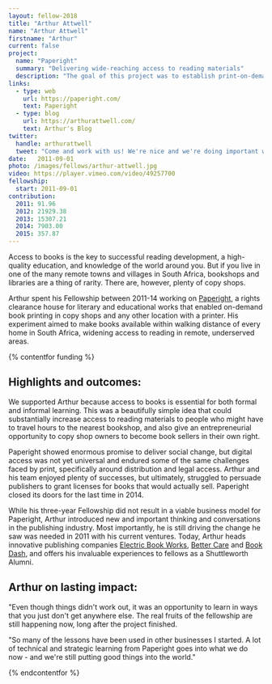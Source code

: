 ```yaml
---
layout: fellow-2018
title: "Arthur Attwell"
name: "Arthur Attwell"
firstname: "Arthur"
current: false
project:
  name: "Paperight"
  summary: "Delivering wide-reaching access to reading materials"
  description: "The goal of this project was to establish print-on-demand book services and make reading accessible to all"
links:
  - type: web
    url: https://paperight.com/
    text: Paperight
  - type: blog
    url: https://arthurattwell.com/
    text: Arthur's Blog
twitter:
  handle: arthurattwell
  tweet: "Come and work with us! We're nice and we're doing important work that makes the world a better place."
date:   2011-09-01
photo: /images/fellows/arthur-attwell.jpg
video: https://player.vimeo.com/video/49257700
fellowship:
  start: 2011-09-01
contribution:
  2011: 91.96
  2012: 21929.38
  2013: 15307.21
  2014: 7903.00
  2015: 357.87
---
```


Access to books is the key to successful reading development, a high-quality education, and knowledge of the world around you. But if you live in one of the many remote towns and villages in South Africa, bookshops and libraries are a thing of rarity. There are, however, plenty of copy shops. 

Arthur spent his Fellowship between 2011-14 working on [Paperight](https://paperight.com/), a rights clearance house for literary and educational works that enabled on-demand book printing in copy shops and any other location with a printer. His experiment aimed to make books available within walking distance of every home in South Africa, widening access to reading in remote, underserved areas.

{% contentfor funding %}
## Highlights and outcomes: 

We supported Arthur because access to books is essential for both formal and informal learning. This was a beautifully simple idea that could substantially increase access to reading materials to people who might have to travel hours to the nearest bookshop, and also give an entrepreneurial opportunity to copy shop owners to become book sellers in their own right. 

Paperight showed enormous promise to deliver social change, but digital access was not yet universal and endured some of the same challenges faced by print, specifically around distribution and legal access. Arthur and his team enjoyed plenty of successes, but ultimately, struggled to persuade publishers to grant licenses for books that would actually sell. Paperight closed its doors for the last time in 2014. 

While his three-year Fellowship did not result in a viable business model for Paperight, Arthur introduced new and important thinking and conversations in the publishing industry. Most importantly, he is still driving the change he saw was needed in 2011 with his current ventures. Today, Arthur heads innovative publishing companies [Electric Book Works](https://electricbookworks.com/), [Better Care](https://bettercare.co.za/) and [Book Dash](https://bookdash.org/), and offers his invaluable experiences to fellows as a Shuttleworth Alumni. 

## Arthur on lasting impact:

"Even though things didn't work out, it was an opportunity to learn in ways that you just don't get anywhere else. The real fruits of the fellowship are still happening now, long after the project finished.

"So many of the lessons have been used in other businesses I started. A lot of technical and strategic learning from Paperight goes into what we do now - and we're still putting good things into the world." 

{% endcontentfor %}